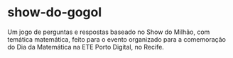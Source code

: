 # show-do-gogol
Um jogo de perguntas e respostas baseado no Show do Milhão, com temática matemática, feito para o evento organizado para a comemoração do Dia da Matemática na ETE Porto Digital, no Recife.
